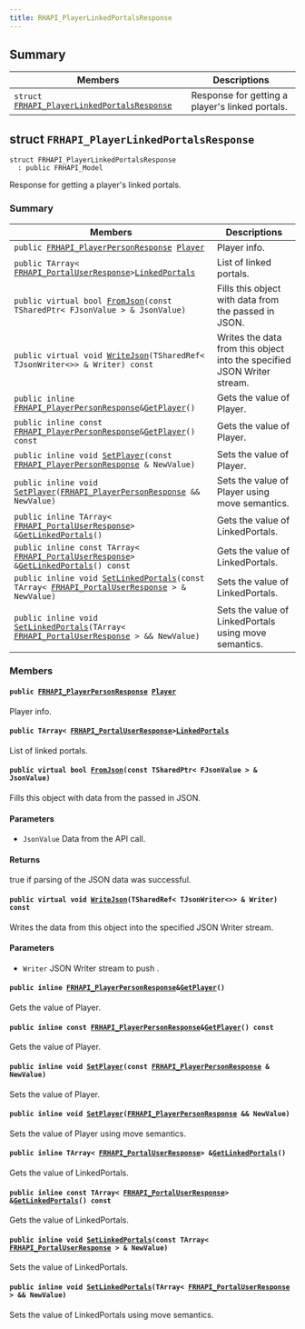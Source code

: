 ```yaml
---
title: RHAPI_PlayerLinkedPortalsResponse
---
```


## Summary

 Members                        | Descriptions                                
--------------------------------|---------------------------------------------
`struct `[`FRHAPI_PlayerLinkedPortalsResponse`](#structFRHAPI__PlayerLinkedPortalsResponse) | Response for getting a player&#39;s linked portals.

## struct `FRHAPI_PlayerLinkedPortalsResponse` <a id="structFRHAPI__PlayerLinkedPortalsResponse"></a>

```
struct FRHAPI_PlayerLinkedPortalsResponse
  : public FRHAPI_Model
```

Response for getting a player&#39;s linked portals.

### Summary

 Members                        | Descriptions                                
--------------------------------|---------------------------------------------
`public `[`FRHAPI_PlayerPersonResponse`](RHAPI_PlayerPersonResponse.md#structFRHAPI__PlayerPersonResponse)` `[`Player`](#structFRHAPI__PlayerLinkedPortalsResponse_1acac06fcdbf166e78fa8fe536a4c55708) | Player info.
`public TArray< `[`FRHAPI_PortalUserResponse`](RHAPI_PortalUserResponse.md#structFRHAPI__PortalUserResponse)` > `[`LinkedPortals`](#structFRHAPI__PlayerLinkedPortalsResponse_1ac1f8f019c04222056b61d97b54d8272f) | List of linked portals.
`public virtual bool `[`FromJson`](#structFRHAPI__PlayerLinkedPortalsResponse_1ab764e0b7811ac62d2a24823d7e02837f)`(const TSharedPtr< FJsonValue > & JsonValue)` | Fills this object with data from the passed in JSON.
`public virtual void `[`WriteJson`](#structFRHAPI__PlayerLinkedPortalsResponse_1a49f27aea6a327fa8231c13ad292bc7a7)`(TSharedRef< TJsonWriter<>> & Writer) const` | Writes the data from this object into the specified JSON Writer stream.
`public inline `[`FRHAPI_PlayerPersonResponse`](RHAPI_PlayerPersonResponse.md#structFRHAPI__PlayerPersonResponse)` & `[`GetPlayer`](#structFRHAPI__PlayerLinkedPortalsResponse_1ab4f03673760a8590bb5e4a3538d12e91)`()` | Gets the value of Player.
`public inline const `[`FRHAPI_PlayerPersonResponse`](RHAPI_PlayerPersonResponse.md#structFRHAPI__PlayerPersonResponse)` & `[`GetPlayer`](#structFRHAPI__PlayerLinkedPortalsResponse_1aba984aeda927da00cc0a451d9de3aed5)`() const` | Gets the value of Player.
`public inline void `[`SetPlayer`](#structFRHAPI__PlayerLinkedPortalsResponse_1a61e0919c31cfd378c94cc3b4b68d48b0)`(const `[`FRHAPI_PlayerPersonResponse`](RHAPI_PlayerPersonResponse.md#structFRHAPI__PlayerPersonResponse)` & NewValue)` | Sets the value of Player.
`public inline void `[`SetPlayer`](#structFRHAPI__PlayerLinkedPortalsResponse_1a1ea214389b211d3febaacbd34dd4e56e)`(`[`FRHAPI_PlayerPersonResponse`](RHAPI_PlayerPersonResponse.md#structFRHAPI__PlayerPersonResponse)` && NewValue)` | Sets the value of Player using move semantics.
`public inline TArray< `[`FRHAPI_PortalUserResponse`](RHAPI_PortalUserResponse.md#structFRHAPI__PortalUserResponse)` > & `[`GetLinkedPortals`](#structFRHAPI__PlayerLinkedPortalsResponse_1a196d15c210a1a5307ffc1da73603233f)`()` | Gets the value of LinkedPortals.
`public inline const TArray< `[`FRHAPI_PortalUserResponse`](RHAPI_PortalUserResponse.md#structFRHAPI__PortalUserResponse)` > & `[`GetLinkedPortals`](#structFRHAPI__PlayerLinkedPortalsResponse_1aee0bbbacb0df667a9e2e819eace01a64)`() const` | Gets the value of LinkedPortals.
`public inline void `[`SetLinkedPortals`](#structFRHAPI__PlayerLinkedPortalsResponse_1a8d6278e838d019bee0007359dd0ad15f)`(const TArray< `[`FRHAPI_PortalUserResponse`](RHAPI_PortalUserResponse.md#structFRHAPI__PortalUserResponse)` > & NewValue)` | Sets the value of LinkedPortals.
`public inline void `[`SetLinkedPortals`](#structFRHAPI__PlayerLinkedPortalsResponse_1a52038c68a28669f795dc240252448b76)`(TArray< `[`FRHAPI_PortalUserResponse`](RHAPI_PortalUserResponse.md#structFRHAPI__PortalUserResponse)` > && NewValue)` | Sets the value of LinkedPortals using move semantics.

### Members

#### `public `[`FRHAPI_PlayerPersonResponse`](RHAPI_PlayerPersonResponse.md#structFRHAPI__PlayerPersonResponse)` `[`Player`](#structFRHAPI__PlayerLinkedPortalsResponse_1acac06fcdbf166e78fa8fe536a4c55708) <a id="structFRHAPI__PlayerLinkedPortalsResponse_1acac06fcdbf166e78fa8fe536a4c55708"></a>

Player info.

#### `public TArray< `[`FRHAPI_PortalUserResponse`](RHAPI_PortalUserResponse.md#structFRHAPI__PortalUserResponse)` > `[`LinkedPortals`](#structFRHAPI__PlayerLinkedPortalsResponse_1ac1f8f019c04222056b61d97b54d8272f) <a id="structFRHAPI__PlayerLinkedPortalsResponse_1ac1f8f019c04222056b61d97b54d8272f"></a>

List of linked portals.

#### `public virtual bool `[`FromJson`](#structFRHAPI__PlayerLinkedPortalsResponse_1ab764e0b7811ac62d2a24823d7e02837f)`(const TSharedPtr< FJsonValue > & JsonValue)` <a id="structFRHAPI__PlayerLinkedPortalsResponse_1ab764e0b7811ac62d2a24823d7e02837f"></a>

Fills this object with data from the passed in JSON.

#### Parameters
* `JsonValue` Data from the API call.

#### Returns
true if parsing of the JSON data was successful.

#### `public virtual void `[`WriteJson`](#structFRHAPI__PlayerLinkedPortalsResponse_1a49f27aea6a327fa8231c13ad292bc7a7)`(TSharedRef< TJsonWriter<>> & Writer) const` <a id="structFRHAPI__PlayerLinkedPortalsResponse_1a49f27aea6a327fa8231c13ad292bc7a7"></a>

Writes the data from this object into the specified JSON Writer stream.

#### Parameters
* `Writer` JSON Writer stream to push .

#### `public inline `[`FRHAPI_PlayerPersonResponse`](RHAPI_PlayerPersonResponse.md#structFRHAPI__PlayerPersonResponse)` & `[`GetPlayer`](#structFRHAPI__PlayerLinkedPortalsResponse_1ab4f03673760a8590bb5e4a3538d12e91)`()` <a id="structFRHAPI__PlayerLinkedPortalsResponse_1ab4f03673760a8590bb5e4a3538d12e91"></a>

Gets the value of Player.

#### `public inline const `[`FRHAPI_PlayerPersonResponse`](RHAPI_PlayerPersonResponse.md#structFRHAPI__PlayerPersonResponse)` & `[`GetPlayer`](#structFRHAPI__PlayerLinkedPortalsResponse_1aba984aeda927da00cc0a451d9de3aed5)`() const` <a id="structFRHAPI__PlayerLinkedPortalsResponse_1aba984aeda927da00cc0a451d9de3aed5"></a>

Gets the value of Player.

#### `public inline void `[`SetPlayer`](#structFRHAPI__PlayerLinkedPortalsResponse_1a61e0919c31cfd378c94cc3b4b68d48b0)`(const `[`FRHAPI_PlayerPersonResponse`](RHAPI_PlayerPersonResponse.md#structFRHAPI__PlayerPersonResponse)` & NewValue)` <a id="structFRHAPI__PlayerLinkedPortalsResponse_1a61e0919c31cfd378c94cc3b4b68d48b0"></a>

Sets the value of Player.

#### `public inline void `[`SetPlayer`](#structFRHAPI__PlayerLinkedPortalsResponse_1a1ea214389b211d3febaacbd34dd4e56e)`(`[`FRHAPI_PlayerPersonResponse`](RHAPI_PlayerPersonResponse.md#structFRHAPI__PlayerPersonResponse)` && NewValue)` <a id="structFRHAPI__PlayerLinkedPortalsResponse_1a1ea214389b211d3febaacbd34dd4e56e"></a>

Sets the value of Player using move semantics.

#### `public inline TArray< `[`FRHAPI_PortalUserResponse`](RHAPI_PortalUserResponse.md#structFRHAPI__PortalUserResponse)` > & `[`GetLinkedPortals`](#structFRHAPI__PlayerLinkedPortalsResponse_1a196d15c210a1a5307ffc1da73603233f)`()` <a id="structFRHAPI__PlayerLinkedPortalsResponse_1a196d15c210a1a5307ffc1da73603233f"></a>

Gets the value of LinkedPortals.

#### `public inline const TArray< `[`FRHAPI_PortalUserResponse`](RHAPI_PortalUserResponse.md#structFRHAPI__PortalUserResponse)` > & `[`GetLinkedPortals`](#structFRHAPI__PlayerLinkedPortalsResponse_1aee0bbbacb0df667a9e2e819eace01a64)`() const` <a id="structFRHAPI__PlayerLinkedPortalsResponse_1aee0bbbacb0df667a9e2e819eace01a64"></a>

Gets the value of LinkedPortals.

#### `public inline void `[`SetLinkedPortals`](#structFRHAPI__PlayerLinkedPortalsResponse_1a8d6278e838d019bee0007359dd0ad15f)`(const TArray< `[`FRHAPI_PortalUserResponse`](RHAPI_PortalUserResponse.md#structFRHAPI__PortalUserResponse)` > & NewValue)` <a id="structFRHAPI__PlayerLinkedPortalsResponse_1a8d6278e838d019bee0007359dd0ad15f"></a>

Sets the value of LinkedPortals.

#### `public inline void `[`SetLinkedPortals`](#structFRHAPI__PlayerLinkedPortalsResponse_1a52038c68a28669f795dc240252448b76)`(TArray< `[`FRHAPI_PortalUserResponse`](RHAPI_PortalUserResponse.md#structFRHAPI__PortalUserResponse)` > && NewValue)` <a id="structFRHAPI__PlayerLinkedPortalsResponse_1a52038c68a28669f795dc240252448b76"></a>

Sets the value of LinkedPortals using move semantics.

